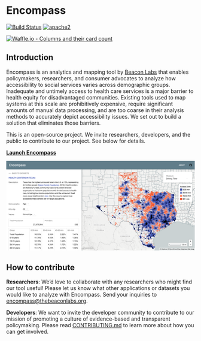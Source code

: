 # Encompass

[![Build Status][build]](https://circleci.com/gh/bayesimpact/encompass) [![apache2]](https://www.apache.org/licenses/LICENSE-2.0)

[build]: https://img.shields.io/circleci/project/bayesimpact/encompass.svg?branch=master&style=flat-square
[apache2]: https://img.shields.io/badge/License-Apache%202.0-blue.svg
[![Waffle.io - Columns and their card count](https://badge.waffle.io/bayesimpact/encompass.svg?columns=all)](http://waffle.io/bayesimpact/encompass)

## Introduction
Encompass is an analytics and mapping tool by [Beacon Labs](http://thebeaconlabs.org) that enables policymakers, researchers, and consumer advocates to analyze how accessibility to social services varies across demographic groups. Inadequate and untimely access to health care services is a major barrier to health equity for disadvantaged communities. Existing tools used to map systems at this scale are prohibitively expensive, require significant amounts of manual data processing, and are too coarse in their analysis methods to accurately depict accessibility issues. We set out to build a solution that eliminates those barriers.

This is an open-source project. We invite researchers, developers, and the public to contribute to our project. See below for details.

__[Launch Encompass](https://encompass.thebeaconlabs.org)__

![alt text](data/images/encompass_texas.png)

## How to contribute
__Researchers__: We’d love to collaborate with any researchers who might find our tool useful! Please let us know what other applications or datasets you would like to analyze with Encompass. Send your inquiries to [encompass@thebeaconlabs.org](mailto:encompass@thebeaconlabs.org).

__Developers__: We want to invite the developer community to contribute to our mission of promoting a culture of evidence-based and transparent policymaking. Please read [CONTRIBUTING.md](https://github.com/bayesimpact/encompass/blob/master/CONTRIBUTING.md) to learn more about how you can get involved.
